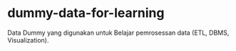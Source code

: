 # dummy-data-for-learning
Data Dummy yang digunakan untuk Belajar pemrosessan data (ETL, DBMS, Visualization).
